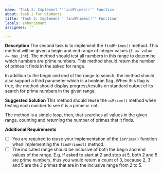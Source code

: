 ```yaml
---
name: 'Task 2: Implement ''findPrimes()'' Function'
about: Task 2 for Students
title: 'Task 2: Implement ''findPrimes()'' Function'
labels: enhancement
assignees: ''

---
```


**Description**
The second task is to implement the `findPrimes()` method.  This method will be given a begin and end range of integer values (`1 <= value <= max_int`).  The method should test all numbers in this range to determine which numbers are prime numbers.  This method should return the number of primes it finds in the asked for range.  

In addition to the begin and end of the range to search, the method should also support a third parameter which is a boolean flag.  When this flag is true, the method should display progress/results on standard output of its search for prime numbers in the given range.

**Suggested Solution**
This method should reuse the `isPrime()` method when testing each number to see if is a prime or not.

The method is a simple loop, then, that searches all values in the given range, counting and returning the number of primes that it finds.

**Additional Requirements**

- [ ] You are required to reuse your implementation of the `isPrime()` function when implementing the `findPrimes()` method.
- [ ] The indicated range should be inclusive of both the begin and end values of the range.  E.g. if asked to start at 2 and stop at 5, both 2 and 5 are prime numbers, thus you would return a count of 3, because 2, 3 and 5 are the 3 primes that are in the inclusive range from 2 to 5.
